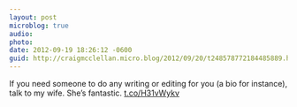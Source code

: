 ```yaml
---
layout: post
microblog: true
audio: 
photo: 
date: 2012-09-19 18:26:12 -0600
guid: http://craigmcclellan.micro.blog/2012/09/20/t248578772184485889.html
---
```

If you need someone to do any writing or editing for you (a bio for instance), talk to my wife. She’s fantastic. [t.co/H31vWykv](http://t.co/H31vWykv)
